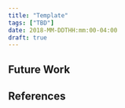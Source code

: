 ```yaml
---
title: "Template"
tags: ["TBD"]
date: 2018-MM-DDTHH:mm:00-04:00
draft: true
---
```


## Future Work

## References
